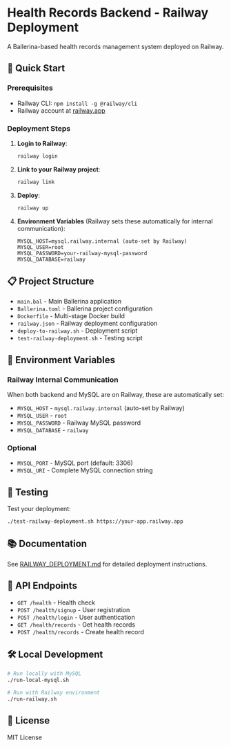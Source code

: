 # Health Records Backend - Railway Deployment

A Ballerina-based health records management system deployed on Railway.

## 🚀 Quick Start

### Prerequisites
- Railway CLI: `npm install -g @railway/cli`
- Railway account at [railway.app](https://railway.app)

### Deployment Steps

1. **Login to Railway**:
   ```bash
   railway login
   ```

2. **Link to your Railway project**:
   ```bash
   railway link
   ```

3. **Deploy**:
   ```bash
   railway up
   ```

4. **Environment Variables** (Railway sets these automatically for internal communication):
   ```
   MYSQL_HOST=mysql.railway.internal (auto-set by Railway)
   MYSQL_USER=root
   MYSQL_PASSWORD=your-railway-mysql-password
   MYSQL_DATABASE=railway
   ```

## 📋 Project Structure

- `main.bal` - Main Ballerina application
- `Ballerina.toml` - Ballerina project configuration
- `Dockerfile` - Multi-stage Docker build
- `railway.json` - Railway deployment configuration
- `deploy-to-railway.sh` - Deployment script
- `test-railway-deployment.sh` - Testing script

## 🔧 Environment Variables

### Railway Internal Communication
When both backend and MySQL are on Railway, these are automatically set:
- `MYSQL_HOST` - `mysql.railway.internal` (auto-set by Railway)
- `MYSQL_USER` - `root`
- `MYSQL_PASSWORD` - Railway MySQL password
- `MYSQL_DATABASE` - `railway`

### Optional
- `MYSQL_PORT` - MySQL port (default: 3306)
- `MYSQL_URI` - Complete MySQL connection string

## 🧪 Testing

Test your deployment:
```bash
./test-railway-deployment.sh https://your-app.railway.app
```

## 📚 Documentation

See [RAILWAY_DEPLOYMENT.md](RAILWAY_DEPLOYMENT.md) for detailed deployment instructions.

## 🔗 API Endpoints

- `GET /health` - Health check
- `POST /health/signup` - User registration
- `POST /health/login` - User authentication
- `GET /health/records` - Get health records
- `POST /health/records` - Create health record

## 🛠️ Local Development

```bash
# Run locally with MySQL
./run-local-mysql.sh

# Run with Railway environment
./run-railway.sh
```

## 📖 License

MIT License
